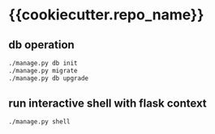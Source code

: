 # {{cookiecutter.repo_name}}

## db operation

``` sh
./manage.py db init
./manage.py migrate
./manage.py db upgrade
```

## run interactive shell with flask context

``` sh
./manage.py shell
```
